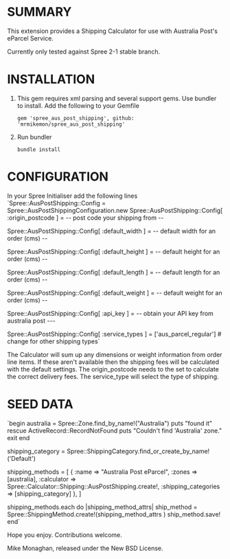 SUMMARY
====================

This extension provides a Shipping Calculator for use with Australia Post's eParcel Service.

Currently only tested against Spree 2-1 stable branch.

INSTALLATION
============

1. This gem requires xml parsing and several support gems. Use bundler to install. Add the following to your Gemfile

	`gem 'spree_aus_post_shipping', github: 'mrmikemon/spree_aus_post_shipping'`

2. Run bundler

	`bundle install`

CONFIGURATION
=============

In your Spree Initialiser add the following lines
`Spree::AusPostShipping::Config = Spree::AusPostShippingConfiguration.new
Spree::AusPostShipping::Config[ :origin_postcode ] =  -- post code your shipping from --

Spree::AusPostShipping::Config[ :default_width ] = -- default width for an order (cms) --

Spree::AusPostShipping::Config[ :default_height ] = -- default height for an order (cms) --

Spree::AusPostShipping::Config[ :default_length ] = -- default length for an order (cms) --

Spree::AusPostShipping::Config[ :default_weight ] = -- default weight for an order (cms) --

Spree::AusPostShipping::Config[ :api_key ] = -- obtain your API key from australia post ---

Spree::AusPostShipping::Config[ :service_types ] = ['aus_parcel_regular']	# change for other shipping types`

The Calculator will sum up any dimensions or weight information from order line items. If these aren't available
then the shipping fees will be calculated with the default settings. The origin_postcode needs to the set to
calculate the correct delivery fees. The service_type will select the type of shipping.


SEED DATA
=============
`begin
    australia = Spree::Zone.find_by_name!("Australia")
    puts "found it"
  rescue ActiveRecord::RecordNotFound
    puts "Couldn't find 'Australia' zone."
    exit
  end

  shipping_category = Spree::ShippingCategory.find_or_create_by_name!('Default')

  shipping_methods = [
    {
      :name => "Australia Post eParcel",
      :zones => [australia],
      :calculator => Spree::Calculator::Shipping::AusPostShipping.create!,
      :shipping_categories => [shipping_category]
    },
  ]

  shipping_methods.each do |shipping_method_attrs|
    ship_method = Spree::ShippingMethod.create!(shipping_method_attrs )
    ship_method.save!
  end`


Hope you enjoy. Contributions welcome.

Mike Monaghan, released under the New BSD License.
